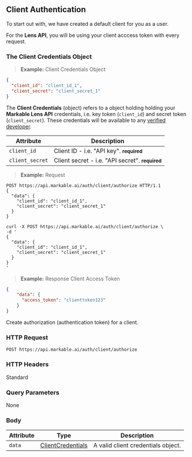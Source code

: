 ## Client Authentication

To start out with, we have created a default client for you as a user.

For the **Lens API**, you will be using your client acccess token with every request.

### The Client Credentials Object

> **Example:** Client Credentials Object

```json
{
  "client_id": "client_id_1",
  "client_secret": "client_secret_1"
}
```

The **Client Credentials** (object) refers to a object holding holding your **Markable Lens API** credentials, i.e. key token (`client_id`) and secret token (`client_secret`). These credentials will be available to any [verified developer](#authentication).

Attribute         | Description
----------        | ----------
`client_id`       | Client ID - i.e. "API key". **<small>required</small>**
`client_secret`     | Client secret - i.e. "API secret". **<small>required</small>**


> **Example:** Request

```http
POST https://api.markable.ai/auth/client/authorize HTTP/1.1
{
  "data": {
    "client_id": "client_id_1",
    "client_secret": "client_secret_1"
  }
}
```

```shell
curl -X POST https://api.markable.ai/auth/client/authorize \
-d '
{
  "data": {
    "client_id": "client_id_1",
    "client_secret": "client_secret_1"
  }
}
'
```

> **Example:** Response Client Access Token

```json
{
    "data": {
      "access_token": "clienttoken123"
    }
}
```

Create authorization (authentication token) for a client.


### HTTP Request

`POST https://api.markable.ai/auth/client/authorize`


### HTTP Headers

Standard


### Query Parameters

None


### Body

Attribute       | Type                                    | Description
-------         | ----------                              | -------
`data`          | [ClientCredentials](#the-client-authorization-object)     | A valid client credentials object.
